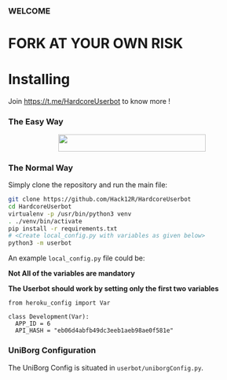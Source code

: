 ### WELCOME
# FORK AT YOUR OWN RISK
# Installing
Join https://t.me/HardcoreUserbot to know more !
### The Easy Way

<p align="center"><a href="https://heroku.com/deploy?template=https://github.com/AMANTYA1/userbot"> <img src="https://img.shields.io/badge/Deploy%20To%20Heroku-blueviolet?style=for-the-badge&logo=heroku" width="300" height="34.45"/></a></p>

### The Normal Way

Simply clone the repository and run the main file:
```sh
git clone https://github.com/Hack12R/HardcoreUserbot
cd HardcoreUserbot
virtualenv -p /usr/bin/python3 venv
. ./venv/bin/activate
pip install -r requirements.txt
# <Create local_config.py with variables as given below>
python3 -m userbot
```

An example `local_config.py` file could be:

**Not All of the variables are mandatory**

__The Userbot should work by setting only the first two variables__

```python3
from heroku_config import Var

class Development(Var):
  APP_ID = 6
  API_HASH = "eb06d4abfb49dc3eeb1aeb98ae0f581e"
```

### UniBorg Configuration

The UniBorg Config is situated in `userbot/uniborgConfig.py`.

